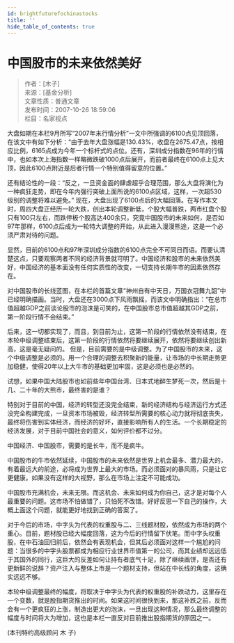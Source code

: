 ```yaml
---
id: brightfuturefochinastocks
title: ''
hide_table_of_contents: true
---
```


# 中国股市的未来依然美好

> 作者：[木子] <br/>
> 来源：[基金分析] <br/>
> 文章性质：普通文章 <br/>
> 发布时间：2007-10-26 18:59:06 <br/>
> 栏目：名家视点

大盘如期在本栏9月所写“2007年末行情分析”一文中所强调的6100点见顶回落，在该文中有如下分析：“由于去年大盘涨幅是130.43%，收盘在2675.47点，按相应比例，6165点成为今年一个标杆式的点位。还有，深圳成分指数在96年的行情中，也如本次上海指数一样略微跌破1000点后展开，而前者最终在6100点上见大顶，因此6100点附近是后者行情一个特别值得留意的位置。”

还有结论性的一段：“反之，一旦资金面的肆虐超乎合理范围，那么大盘将演化为一种疯狂走势，即在今年内强行突破上面所说的6100点区域，这样，一次超530级别的调整将难以避免。”
现在，大盘出现了6100点后的大幅回落。在写作本文时，周四大盘正经历一轮大跌，创出本轮调整新低，个股大幅普跌，两市红盘个股只有100只左右，而跌停板个股高达400余只。究竟中国股市的未来如何，是否如97年那样，6100点后成为一轮特大调整的开始，从此进入漫漫熊途，这是一个必须严肃对待的问题。

显然，目前的6100点和97年深圳成分指数的6100点完全不可同日而语。而要认清楚这点，只要观察两者不同的经济背景就可明了。中国经济和股市的未来依然美好，中国经济的基本面没有任何实质性的改变，一切支持长期牛市的因素依然存在。

对中国股市的长线蓝图，在本栏的首篇文章“神州自有中天日，万国衣冠舞九韶”中已经明确描画。当时，大盘还在3000点下风雨飘摇，而该文中明确指出：“在总市值超越GDP之前谈论股市的泡沫是可笑的，在中国股市总市值超越其GDP之前，第一阶段行情不会结束。”

后来，这一切都实现了，而且，到目前为止，这第一阶段的行情依然没有结束，在本轮中级调整结束后，这第一阶段的行情依然将要继续展开，依然将要继续创出新高，这是毫无疑问的。
但是，目前需要的是中级调整。为了中国股市的未来，这个中级调整是必须的。用一个合理的调整去积聚新的能量，让市场的中长期走势更加稳健，使得20年以上大牛市的基础更加牢固，这是必须也是必然的。

试想，如果中国大陆股市也如前些年中国台湾、日本式地醉生梦死一次，然后是十几、二十年的大熊市，最终害的是谁？

特别对于目前的中国，经济的转型还没完全结束，新的经济结构与经济运行方式还没完全构建完成，一旦资本市场被毁，经济转型所需要的核心动力就将彻底丧失，最终将伤害到实体经济，而经济的好坏，直接影响所有人的生活。一个长期稳定的经济发展，对于目前中国社会的意义，如何评价都不过分。

中国经济、中国股市，需要的是长牛，而不是疯牛。

中国股市的牛市依然延续，中国股市的未来依然是世界上机会最多、潜力最大的，有着最远大的前途，必将成为世界上最大的市场。而必须面对的暴风雨，只是让它更健康。如果没有这样的大视野，那么在市场上注定不可能成功。

中国股市充满机会，未来无限。而这机会、未来如何成为你自己，这才是对每个人最重要的问题。这市场不怕做错了，只怕死不改错。好好反思一下自己的操作，大概上面这个问题，就能更好地找到正确的答案了。

对于今后的市场，中字头为代表的权重股与二、三线题材股，依然成为市场的两个重心。目前，题材股已经大幅度回落，这为今后的行情留下伏笔。而中字头权重股，在中石油回归前后，依然会有表现机会，但其后必须面对这样一个尴尬的问题：当很多的中字头股票都成为相应行业世界市值第一的公司，而其业绩却远远低于其国外的同行，这巨大的反差如何让持有者底气十足，除了继续画饼，是否还有更新鲜的说辞？资产注入与整体上市是一个题材支持，但站在中长线的角度，这确实远远不够。

本轮中级调整最终的幅度，将取决于中字头为代表的权重股的补跌动力，这里存在一个变数，就是股指期货推出的时间。如果这时间很快到来，那这补跌之前，反而会有一个更疯狂的上涨，制造出更大的泡沫，一旦出现这种情况，那么最终调整的幅度与时间将大为增加，这也是本栏一直反对目前推出股指期货的原因之一。

(本刊特约高级顾问 木 子)